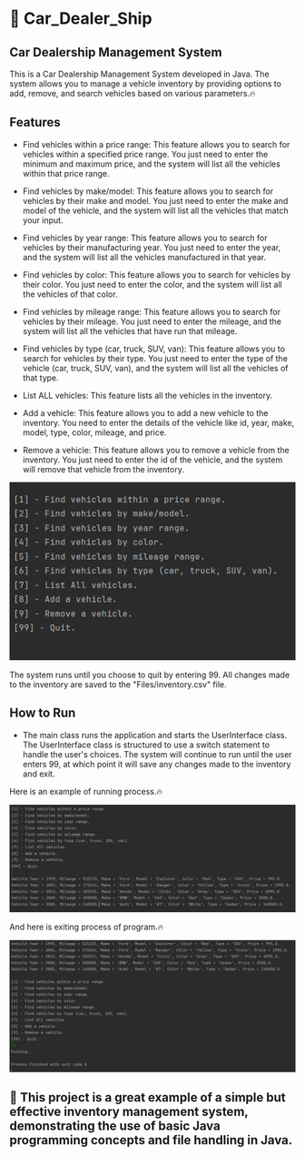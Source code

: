 # 🚀 Car_Dealer_Ship

## Car Dealership Management System

This is a Car Dealership Management System developed in Java. The system allows you to manage a vehicle inventory by providing options to add, remove, and search vehicles based on various parameters.🔥

## Features

- Find vehicles within a price range: This feature allows you to search for vehicles within a specified price range. You just need to enter the minimum and maximum price, and the system will list all the vehicles within that price range.

- Find vehicles by make/model: This feature allows you to search for vehicles by their make and model. You just need to enter the make and model of the vehicle, and the system will list all the vehicles that match your input.

- Find vehicles by year range: This feature allows you to search for vehicles by their manufacturing year. You just need to enter the year, and the system will list all the vehicles manufactured in that year.

- Find vehicles by color: This feature allows you to search for vehicles by their color. You just need to enter the color, and the system will list all the vehicles of that color.

- Find vehicles by mileage range: This feature allows you to search for vehicles by their mileage. You just need to enter the mileage, and the system will list all the vehicles that have run that mileage.

- Find vehicles by type (car, truck, SUV, van): This feature allows you to search for vehicles by their type. You just need to enter the type of the vehicle (car, truck, SUV, van), and the system will list all the vehicles of that type.

- List ALL vehicles: This feature lists all the vehicles in the inventory.

- Add a vehicle: This feature allows you to add a new vehicle to the inventory. You need to enter the details of the vehicle like id, year, make, model, type, color, mileage, and price.

- Remove a vehicle: This feature allows you to remove a vehicle from the inventory. You just need to enter the id of the vehicle, and the system will remove that vehicle from the inventory.

![Features](Images/Features.PNG)

The system runs until you choose to quit by entering 99. All changes made to the inventory are saved to the "Files/inventory.csv" file.

## How to Run

- The main class runs the application and starts the UserInterface class. The UserInterface class is structured to use a switch statement to handle the user's choices. The system will continue to run until the user enters 99, at which point it will save any changes made to the inventory and exit.

Here is an example of running process.🔥

![Running](Images/Running.PNG)

And here is exiting process of program.🔥

![Exiting](Images/Exiting.PNG)

## 🚀 This project is a great example of a simple but effective inventory management system, demonstrating the use of basic Java programming concepts and file handling in Java.
